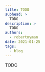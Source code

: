```yaml
---
title: TODO
subhead: >
  TODO
description: >
  TODO
authors:
  - robertnyman
date: 2021-01-25
tags: 
  - blog
---
```


TODO